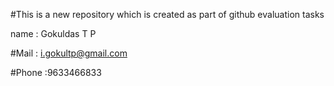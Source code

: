 

#This is a new repository which is created as part of github evaluation tasks





name : Gokuldas T P



#Mail : i.gokultp@gmail.com


#Phone :9633466833
